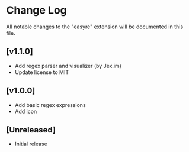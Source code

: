 # Change Log

All notable changes to the "easyre" extension will be documented in this file.

## [v1.1.0]

- Add regex parser and visualizer (by Jex.im)
- Update license to MIT

## [v1.0.0]

- Add basic regex expressions
- Add icon

## [Unreleased]

- Initial release